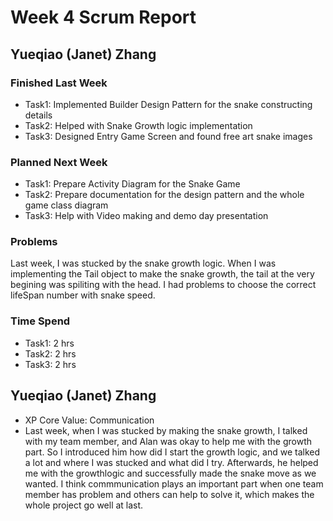 # Week 4 Scrum Report 

## Yueqiao (Janet) Zhang

### Finished Last Week 
- Task1: Implemented Builder Design Pattern for the snake constructing details 
- Task2: Helped with Snake Growth logic implementation
- Task3: Designed Entry Game Screen and found free art snake images

### Planned Next Week 
- Task1: Prepare Activity Diagram for the Snake Game
- Task2: Prepare documentation for the design pattern and the whole game class diagram
- Task3: Help with Video making and demo day presentation

### Problems
Last week, I was stucked by the snake growth logic. When I was implementing the Tail object 
to make the snake growth, the tail at the very begining was spiliting with the head. I had 
problems to choose the correct lifeSpan number with snake speed. 


### Time Spend

- Task1: 2 hrs
- Task2: 2 hrs
- Task3: 2 hrs

## Yueqiao (Janet) Zhang

- XP Core Value: Communication
- Last week, when I was stucked by making the snake growth, I talked with my team member, and Alan
was okay to help me with the growth part. So I introduced him how did I start the growth logic, and
we talked a lot and where I was stucked and what did I try. Afterwards, he helped me with the growthlogic
and successfully made the snake move as we wanted. I think commmunication plays an important part when one team 
member has problem and others can help to solve it, which makes the whole project go well at last. 
